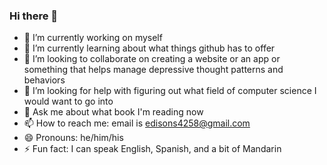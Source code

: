 ### Hi there 👋

- 🔭 I’m currently working on myself
- 🌱 I’m currently learning about what things github has to offer
- 👯 I’m looking to collaborate on creating a website or an app or something that helps manage depressive thought patterns and behaviors
- 🤔 I’m looking for help with figuring out what field of computer science I would want to go into
- 💬 Ask me about what book I'm reading now
- 📫 How to reach me: email is edisons4258@gmail.com
- 😄 Pronouns: he/him/his
- ⚡ Fun fact: I can speak English, Spanish, and a bit of Mandarin
